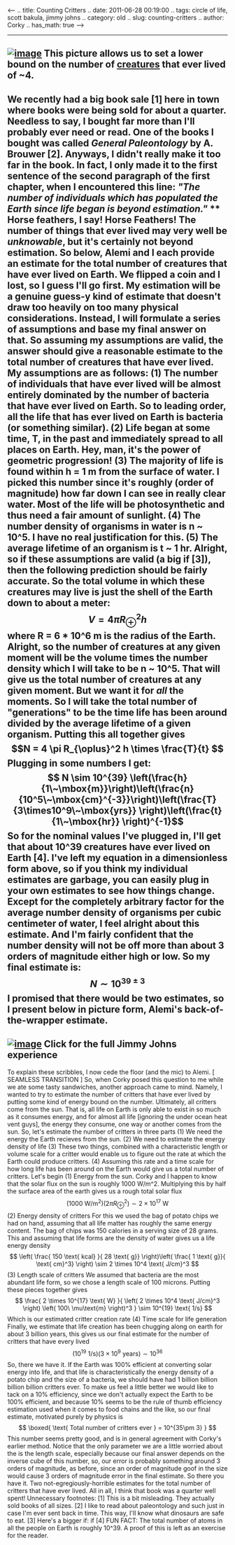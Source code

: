 <--
.. title: Counting Critters
.. date: 2011-06-28 00:19:00
.. tags: circle of life, scott bakula, jimmy johns
.. category: old
.. slug: counting-critters
.. author: Corky
.. has_math: true
-->


  -----------------------------------------------------------------------------------------------------------------------------------------------------------------------------------------------------------
  [![image](http://4.bp.blogspot.com/-H4DbCndvDRw/TgfuQZt7aJI/AAAAAAAAAM8/WLfVRd4USK8/s320/marx_horse.jpg)](http://4.bp.blogspot.com/-H4DbCndvDRw/TgfuQZt7aJI/AAAAAAAAAM8/WLfVRd4USK8/s1600/marx_horse.jpg)
  This picture allows us to set a lower bound on the number of [creatures](http://www.youtube.com/watch?v=9IrCgCKrv8U) that ever lived of \~4.
  -----------------------------------------------------------------------------------------------------------------------------------------------------------------------------------------------------------

We recently had a big book sale [1] here in town where books were being
sold for about a quarter. Needless to say, I bought far more than I'll
probably ever need or read. One of the books I bought was called
*General Paleontology* by A. Brouwer [2]. Anyways, I didn't really make
it too far in the book. In fact, I only made it to the first sentence of
the second paragraph of the first chapter, when I encountered this line:
*"The number of individuals which has populated the Earth since life
began is beyond estimation."* ** Horse feathers, I say! Horse Feathers!
The number of things that ever lived may very well be *unknowable*, but
it's certainly not beyond estimation. So below, Alemi and I each provide
an estimate for the total number of creatures that have ever lived on
Earth. We flipped a coin and I lost, so I guess I'll go first. My
estimation will be a genuine guess-y kind of estimate that doesn't draw
too heavily on too many physical considerations. Instead, I will
formulate a series of assumptions and base my final answer on that. So
assuming my assumptions are valid, the answer should give a reasonable
estimate to the total number of creatures that have ever lived. My
assumptions are as follows: (1) The number of individuals that have ever
lived will be almost entirely dominated by the number of bacteria that
have ever lived on Earth. So to leading order, all the life that has
ever lived on Earth is bacteria (or something similar). (2) Life began
at some time, T, in the past and immediately spread to all places on
Earth. Hey, man, it's the power of geometric progression! (3) The
majority of life is found within h = 1 m from the surface of water. I
picked this number since it's roughly (order of magnitude) how far down
I can see in really clear water. Most of the life will be photosynthetic
and thus need a fair amount of sunlight. (4) The number density of
organisms in water is n \~ 10^5. I have no real justification for this.
(5) The average lifetime of an organism is t \~ 1 hr. Alright, so if
these assumptions are valid (a big if [3]), then the following
prediction should be fairly accurate. So the total volume in which these
creatures may live is just the shell of the Earth down to about a meter:
$$ V = 4 \pi R_{\oplus}^2 h $$ where R = 6 * 10^6 m is the radius
of the Earth. Alright, so the number of creatures at any given moment
will be the volume times the number density which I will take to be n \~
10^5. That will give us the total number of creatures at any given
moment. But we want it for *all* the moments. So I will take the total
number of "generations" to be the time life has been around divided by
the average lifetime of a given organism. Putting this all together
gives $$N = 4 \pi R_{\oplus}^2 h \times \frac{T}{t} $$ Plugging in
some numbers I get: $$ N \sim 10^{39}
\left(\frac{h}{1\~\mbox{m}}\right)\left(\frac{n}{10^5\~\mbox{cm}^{-3}}\right)\left(\frac{T}{3\times10^9\~\mbox{yrs}}
\right)\left(\frac{t}{1\~\mbox{hr}} \right)^{-1}$$ So for the
nominal values I've plugged in, I'll get that about 10^39 creatures
have ever lived on Earth [4]. I've left my equation in a dimensionless
form above, so if you think my individual estimates are garbage, you can
easily plug in your own estimates to see how things change. Except for
the completely arbitrary factor for the average number density of
organisms per cubic centimeter of water, I feel alright about this
estimate. And I'm fairly confident that the number density will not be
off more than about 3 orders of magnitude either high or low. So my
final estimate is: $$ N \sim 10^{39 \pm 3} $$ I promised that there
would be two estimates, so I present below in picture form, Alemi's
back-of-the-wrapper estimate.
  -----------------------------------------------------------------------------------------------------------------------------------------------------------------------------------------------------
  [![image](http://2.bp.blogspot.com/-Eq37GVo3d8A/TggHx19J1pI/AAAAAAAAANA/Y0H3DTVb2so/s400/jj_phys.jpg)](http://2.bp.blogspot.com/-Eq37GVo3d8A/TggHx19J1pI/AAAAAAAAANA/Y0H3DTVb2so/s1600/jj_phys.jpg)
  Click for the full Jimmy Johns experience
  -----------------------------------------------------------------------------------------------------------------------------------------------------------------------------------------------------

To explain these scribbles, I now cede the floor (and the mic) to Alemi.
[ SEAMLESS TRANSITION ] So, when Corky posed this question to me while
we ate some tasty sandwiches, another approach came to mind. Namely, I
wanted to try to estimate the number of critters that have ever lived by
putting some kind of energy bound on the number. Ultimately, all
critters come from the sun. That is, all life on Earth is only able to
exist in so much as it consumes energy, and for almost all life
[ignoring the under ocean heat vent guys], the energy they consume, one
way or another comes from the sun. So, let's estimate the number of
critters in three parts (1) We need the energy the Earth recieves from
the sun. (2) We need to estimate the energy density of life (3) These
two things, combined with a characteristic length or volume scale for a
critter would enable us to figure out the rate at which the Earth could
produce critters. (4) Assuming this rate and a time scale for how long
life has been around on the Earth would give us a total number of
critters. Let's begin (1) Energy from the sun. Corky and I happen to
know that the solar flux on the sun is roughly 1000 W/m^2. Multiplying
this by half the surface area of the earth gives us a rough total solar
flux $$ (1000 \text{ W/m}^2) ( 2\pi R_{\oplus}^2) \sim 2 \times
10^{17} \text{ W} $$ (2) Energy density of critters For this we used
the bag of potato chips we had on hand, assuming that all life matter
has roughly the same energy content. The bag of chips was 150 calories
in a serving size of 28 grams. This and assuming that life forms are the
density of water gives us a life energy density $$ \left( \frac{ 150
\text{ kcal} }{ 28 \text{ g}} \right)\left( \frac{ 1 \text{ g}}{
\text{ cm}^3} \right) \sim 2 \times 10^4 \text{ J/cm}^3 $$ (3)
Length scale of critters We assumed that bacteria are the most abundant
life form, so we chose a length scale of 100 microns. Putting these
pieces together gives $$ \frac{ 2 \times 10^{17} \text{ W} }{
\left( 2 \times 10^4 \text{ J/cm}^3 \right) \left( 100\
\mu\text{m} \right)^3 } \sim 10^{19} \text{ 1/s} $$ Which is our
estimated critter creation rate (4) Time scale for life generation
Finally, we estimate that life creation has been chugging along on earth
for about 3 billion years, this gives us our final estimate for the
number of critters that have every lived $$ \left( 10^{19} \text{
1/s} \right) \left( 3 \times 10^9 \text{ years} \right) \sim
10^{36} $$ So, there we have it. If the Earth was 100% efficient at
converting solar energy into life, and that life is characteristically
the energy density of a potato chip and the size of a bacteria, we
should have had 1 billion billion billion billion critters ever. To make
us feel a little better we would like to tack on a 10% efficiency, since
we don't actually expect the Earth to be 100% efficient, and because 10%
seems to be the rule of thumb efficiency estimation used when it comes
to food chains and the like, so our final estimate, motivated purely by
physics is $$ \boxed{ \text{ Total number of critters ever } =
10^{35\pm 3} } $$ This number seems pretty good, and is in general
agreement with Corky's earlier method. Notice that the only parameter we
are a little worried about the is the length scale, especially because
our final answer depends on the inverse cube of this number, so, our
error is probably something around 3 orders of magnitude, as before,
since an order of magnitude goof in the size would cause 3 orders of
magnitude error in the final estimate. So there you have it. Two
not-egregiously-horrible estimates for the total number of critters that
have ever lived. All in all, I think that book was a quarter well spent!
Unnecessary footnotes: [1] This is a bit misleading. They actually sold
books of all sizes. [2] I like to read about paleontology and such just
in case I'm ever sent back in time. This way, I'll know what dinosaurs
are safe to eat. [3] Here's a bigger if: if [4] FUN FACT: The total
number of atoms in all the people on Earth is roughly 10^39. A proof of
this is left as an exercise for the reader.
